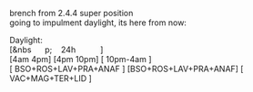 brench from 2.4.4 super position  
going to impulment daylight, its here from now:  

Daylight:  
[&nbs&nbsp;&nbsp;&nbsp;&nbsp;&nbsp;&nbsp;p;&nbsp;&nbsp;&nbsp; 24h &nbsp;&nbsp;&nbsp;&nbsp;&nbsp;&nbsp;&nbsp;&nbsp;&nbsp;&nbsp;]  
[4am                                     4pm] [4pm             10pm] [     10pm-4am      ]  
[            BSO+ROS+LAV+PRA+ANAF           ] [BSO+ROS+LAV+PRA+ANAF] [  VAC+MAG+TER+LID  ]  
